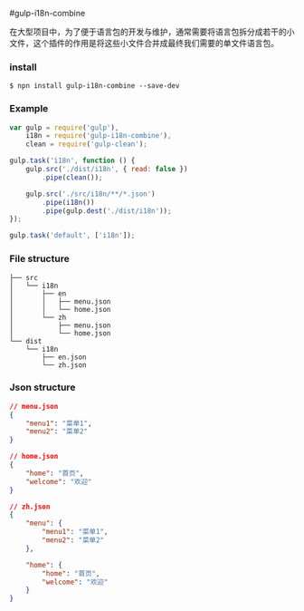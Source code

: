 #gulp-i18n-combine

在大型项目中，为了便于语言包的开发与维护，通常需要将语言包拆分成若干的小文件，这个插件的作用是将这些小文件合并成最终我们需要的单文件语言包。

### install

```
$ npn install gulp-i18n-combine --save-dev
```

### Example

```js
var gulp = require('gulp'),
	i18n = require('gulp-i18n-combine'),
	clean = require('gulp-clean');

gulp.task('i18n', function () {
	gulp.src('./dist/i18n', { read: false })
		.pipe(clean());

	gulp.src('./src/i18n/**/*.json')
		.pipe(i18n())
		.pipe(gulp.dest('./dist/i18n'));
});

gulp.task('default', ['i18n']);
```

### File structure

```
├── src
│   └── i18n
│       ├── en
│       │   ├── menu.json
│       │   └── home.json
│       └── zh
│           ├── menu.json
│           └── home.json
└── dist
    └── i18n
        ├── en.json
        └── zh.json
```

### Json structure

```json
// menu.json
{
	"menu1": "菜单1",
	"menu2": "菜单2"
}

// home.json
{
	"home": "首页",
	"welcome": "欢迎"
}

// zh.json
{
	"menu": {
		"menu1": "菜单1",
		"menu2": "菜单2"
	},

	"home": {
		"home": "首页",
		"welcome": "欢迎"
	}
}
```

